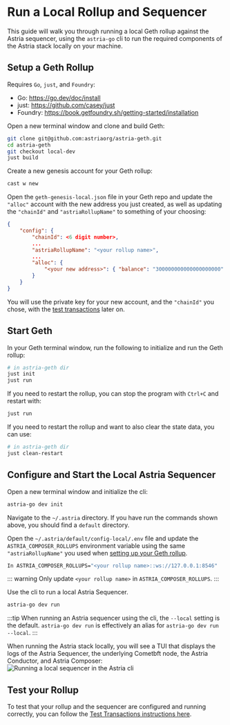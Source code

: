 # Run a Local Rollup and Sequencer

This guide will walk you through running a local Geth rollup against the Astria
sequencer, using the `astria-go` cli to run the required components of the
Astria stack locally on your machine.

## Setup a Geth Rollup

Requires `Go`, `just`, and `Foundry`:

- Go: https://go.dev/doc/install
- just: https://github.com/casey/just
- Foundry: https://book.getfoundry.sh/getting-started/installation

Open a new terminal window and clone and build Geth:

```bash
git clone git@github.com:astriaorg/astria-geth.git
cd astria-geth
git checkout local-dev
just build
```

Create a new genesis account for your Geth rollup:

```bash
cast w new
```

Open the `geth-genesis-local.json` file in your Geth repo and update the
`"alloc"` account with the new address you just created, as well as updating the
`"chainId"` and `"astriaRollupName"` to something of your choosing:

```json
{
    "config": {
        "chainId": <6 digit number>,
        ...
        "astriaRollupName": "<your rollup name>",
        ...
        "alloc": {
            "<your new address>": { "balance": "300000000000000000000" }
        }
    }
}
```

You will use the private key for your new account, and the `"chainId"` you chose,
with the [test transactions](./test-transactions.md) later on.

<!-- ## Download and Build the Messenger Rollup

tbd -->

## Start Geth

In your Geth terminal window, run the following to initialize and run the Geth rollup:

```bash
# in astria-geth dir
just init
just run
```

If you need to restart the rollup, you can stop the program with `Ctrl+C` and
restart with:

```bash
just run
```

If you need to restart the rollup and want to also clear the state data, you can use:

```bash
# in astria-geth dir
just clean-restart
```

## Configure and Start the Local Astria Sequencer

Open a new terminal window and initialize the cli:

```bash
astria-go dev init
```

Navigate to the `~/.astria` directory. If you have run the commands shown above,
you should find a `default` directory.

Open the `~/.astria/default/config-local/.env` file and update the
`ASTRIA_COMPOSER_ROLLUPS` environment variable using the same
`"astriaRollupName"` you used when [setting up your Geth
rollup](#setup-a-geth-rollup).

```bash
In ASTRIA_COMPOSER_ROLLUPS="<your rollup name>::ws://127.0.0.1:8546"
```

::: warning
Only update `<your rollup name>` in `ASTRIA_COMPOSER_ROLLUPS`.
:::

Use the cli to run a local Astria Sequencer.

```bash
astria-go dev run
```

:::tip
When running an Astria sequencer using the cli, the `--local` setting is the
default. `astria-go dev run` is effectively an alias for `astria-go dev run --local`.
:::

When running the Astria stack locally, you will see a TUI that displays the logs
of the Astria Sequencer, the underlying Cometbft node, the Astria Conductor, and
Astria Composer:
![Running a local sequencer in the Astria
cli](./assets/go-cli-local-sequencer.png)

## Test your Rollup

To test that your rollup and the sequencer are configured and running correctly,
you can follow the [Test Transactions instructions here](./test-transactions.md).
